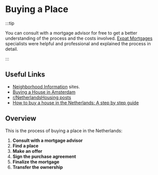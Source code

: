 # Buying a Place

:::tip

You can consult with a mortgage advisor for free to get a better understanding of the process and the costs involved. [Expat Mortgages](https://www.expatmortgages.nl/) specialists were helpful and professional and explained the process in detail.

:::

## Useful Links

- [Neighborhood Information](./060-useful-apps-and-sites.md#neighborhoods-information) sites.
- [Buying a House in Amsterdam](https://www.peterfabor.com/posts/buying-house-amsterdam)
- [<Icon icon="fa-brands fa-reddit" size="lg" /> r/NetherlandsHousing posts](https://www.reddit.com/r/NetherlandsHousing/)
- [<Icon icon="fa-brands fa-reddit" size="lg" /> How to buy a house in the Netherlands: A step by step guide](https://www.reddit.com/r/NetherlandsHousing/comments/16tebts/how_to_buy_a_house_in_the_netherlands_a_step_by/)

## Overview

This is the process of buying a place in the Netherlands:

1. **Consult with a mortgage advisor**
1. **Find a place**
1. **Make an offer**
1. **Sign the purchase agreement**
1. **Finalize the mortgage**
1. **Transfer the ownership**
